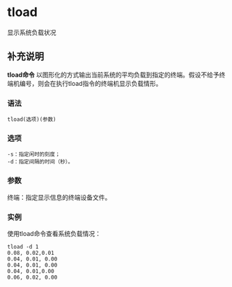 tload
===

显示系统负载状况

## 补充说明

**tload命令** 以图形化的方式输出当前系统的平均负载到指定的终端。假设不给予终端机编号，则会在执行tload指令的终端机显示负载情形。

### 语法

```shell
tload(选项)(参数)
```

### 选项

```shell
-s：指定闲时的刻度；
-d：指定间隔的时间（秒）。
```

### 参数

终端：指定显示信息的终端设备文件。

### 实例

使用tload命令查看系统负载情况：

```shell
tload -d 1
0.08, 0.02,0.01
0.04, 0.01, 0.00
0.04, 0.01, 0.00
0.04, 0.01,0.00
0.06, 0.02, 0.00
```


<!-- Linux命令行搜索引擎：https://jaywcjlove.github.io/linux-command/ -->